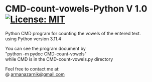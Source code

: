 # CMD-count-vowels-Python  V 1.0 [![License: MIT](https://img.shields.io/badge/License-MIT-yellow.svg)](https://opensource.org/licenses/MIT)  
Python CMD program for counting the vowels of the entered text.  
using Python version 3.11.4  
  
You can see the program document by  
"python -m pydoc CMD-count-vowels"  
while CMD is in the CMD-count-vowels.py directory  
  
Feel free to contact me at:  
@ armanazarnik@gmail.com
